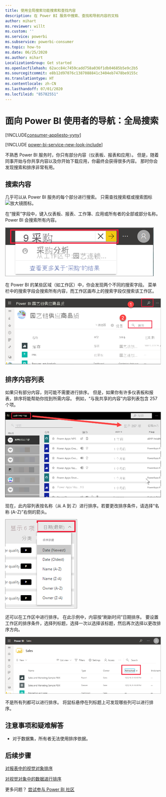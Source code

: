 ```yaml
---
title: 使用全局搜索功能搜索和查找内容
description: 在 Power BI 服务中搜索、查找和导航内容的文档
author: mihart
ms.reviewer: willt
ms.custom: ''
ms.service: powerbi
ms.subservice: powerbi-consumer
ms.topic: how-to
ms.date: 06/25/2020
ms.author: mihart
LocalizationGroup: Get started
ms.openlocfilehash: 62acc84c7459cadd758a036f1db04685b5e9c2b5
ms.sourcegitcommit: e8b12d97076c1387088841c3404eb7478be9155c
ms.translationtype: HT
ms.contentlocale: zh-CN
ms.lasthandoff: 07/01/2020
ms.locfileid: "85782551"
---
```

# <a name="navigation-for-power-bi-consumers-global-search"></a>面向 Power BI 使用者的导航：全局搜索

[!INCLUDE[consumer-appliesto-yyny](../includes/consumer-appliesto-yyny.md)]

[!INCLUDE [power-bi-service-new-look-include](../includes/power-bi-service-new-look-include.md)]


不熟悉 Power BI 服务时，你只有部分内容（仪表板、报表和应用）。 但是，随着同事开始与你共享内容以及你开始下载应用，你最终会获得很多内容。 那时你会发现搜索和排序非常有用。

## <a name="searching-for-content"></a>搜索内容
 几乎可以从 Power BI 服务的每个部分进行搜索。 只需查找搜索框或搜索图标 ![放大镜图标](./media/end-user-search-sort/power-bi-search-icon.png)。

 在“搜索”字段中，键入仪表板、报表、工作簿、应用或所有者的全部或部分名称。 Power BI 会搜索所有内容。 

 ![搜索报表](./media/end-user-search-sort/power-bi-search-field.png) 

 在 Power BI 的某些区域（如工作区）中，你会发现两个不同的搜索字段。 菜单栏中的搜索字段会搜索所有内容，而工作区画布上的搜索字段仅搜索该工作区。

 ![在工作区内搜索](./media/end-user-search-sort/power-bi-search-fields.png) 

## <a name="sorting-content-lists"></a>排序内容列表

如果只有部分内容，则可能不需要进行排序。  但是，如果你有许多仪表板和报表，排序将能帮助你找到所需内容。 例如，“与我共享的内容”内容列表包含 257 个项。 

![“与我共享的内容”内容列表](./media/end-user-search-sort/power-bi-all-shared.png)

现在，此内容列表按名称（从 A 到 Z）进行排序。若要更改排序条件，请选择“名称 (A-Z)”右侧的箭头。

![排序下拉菜单](./media/end-user-search-sort/power-bi-sort-date.png)


还可以在工作区中进行排序。 在此示例中，内容按“刷新时间”日期排序。 要设置工作区的排序条件，选择列标题，选择一次以选择该标题，然后再次选择以更改排序方向。 

![搜索报表](./media/end-user-search-sort/power-bi-workspace-sort.png)

不是所有列都可以进行排序。 将鼠标悬停在列标题上可发现哪些列可以进行排序。


## <a name="considerations-and-troubleshooting"></a>注意事项和疑难解答
* 对于数据集，所有者无法使用排序依据。

## <a name="next-steps"></a>后续步骤
[对报表中的视觉对象排序](end-user-change-sort.md)

[对视觉对象中的数据进行排序](end-user-change-sort.md)

更多问题？ [尝试参与 Power BI 社区](https://community.powerbi.com/)
